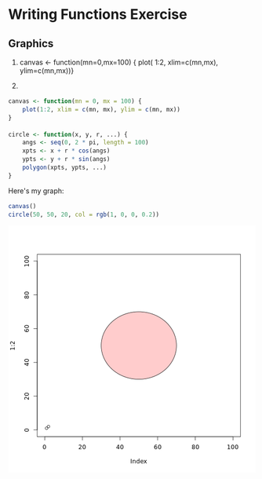 Writing Functions Exercise 
========================================================

## Graphics 
1. canvas <- function(mn=0,mx=100) {
plot( 1:2, xlim=c(mn,mx), ylim=c(mn,mx))}

2. 

```r
canvas <- function(mn = 0, mx = 100) {
    plot(1:2, xlim = c(mn, mx), ylim = c(mn, mx))
}

circle <- function(x, y, r, ...) {
    angs <- seq(0, 2 * pi, length = 100)
    xpts <- x + r * cos(angs)
    ypts <- y + r * sin(angs)
    polygon(xpts, ypts, ...)
}
```



Here's my graph:

```r
canvas()
circle(50, 50, 20, col = rgb(1, 0, 0, 0.2))
```

![plot of chunk unnamed-chunk-2](figure/unnamed-chunk-2.png) 

